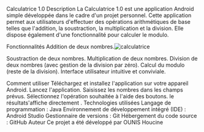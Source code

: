 Calculatrice 1.0
Description
La Calculatrice 1.0 est une application Android simple développée dans le cadre d'un projet personnel. Cette application permet aux utilisateurs d'effectuer des opérations arithmétiques de base telles que l'addition, la soustraction, la multiplication et la division. Elle dispose également d'une fonctionnalité pour calculer le modulo.

Fonctionnalités
Addition de deux nombres.![calculatrice](https://github.com/HOUCINEDEVTECH/calculatrice1.0/assets/123328689/014fd0b7-13bb-4e65-a847-6ad1150ac145)

Soustraction de deux nombres.
Multiplication de deux nombres.
Division de deux nombres (avec gestion de la division par zéro).
Calcul du modulo (reste de la division).
Interface utilisateur intuitive et conviviale.



Comment utiliser
Téléchargez et installez l'application sur votre appareil Android.
Lancez l'application.
Saisissez les nombres dans les champs prévus.
Sélectionnez l'opération souhaitée à l'aide des boutons.
le résultats'affiche directement .
Technologies utilisées
Langage de programmation : Java
Environnement de développement intégré (IDE) : Android Studio
Gestionnaire de versions : Git
Hébergement du code source : GitHub
Auteur
Ce projet a été développé par OUNIS Houcine
